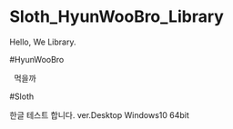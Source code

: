 # Sloth_HyunWooBro_Library

Hello, We Library.



#HyunWooBro

   먹을까

#Sloth

한글 테스트 합니다. ver.Desktop Windows10 64bit